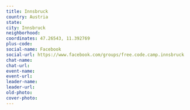 ```yaml
---
title: Innsbruck
country: Austria
state: 
city: Innsbruck
neighborhood: 
coordinates: 47.26543, 11.392769
plus-code:
social-name: Facebook
social-url: https://www.facebook.com/groups/free.code.camp.innsbruck
chat-name:
chat-url:
event-name:
event-url:
leader-name:
leader-url:
old-photo: 
cover-photo:
---
```

